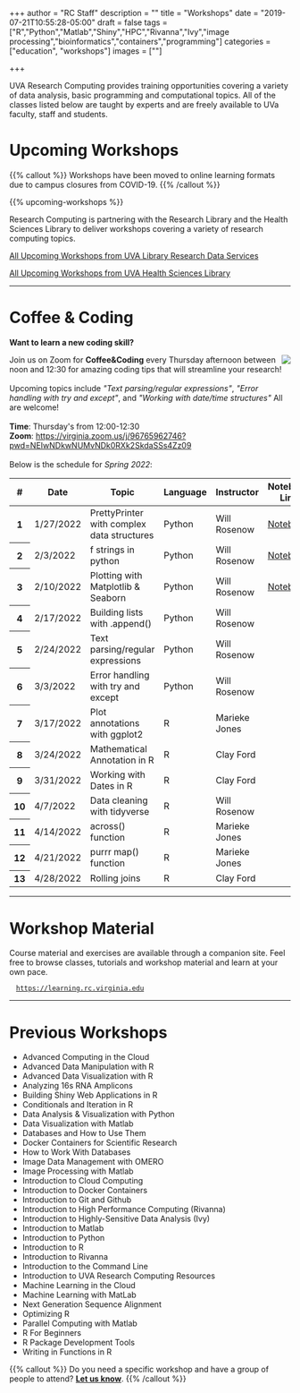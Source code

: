 +++
author = "RC Staff"
description = ""
title = "Workshops"
date = "2019-07-21T10:55:28-05:00"
draft = false
tags = ["R","Python","Matlab","Shiny","HPC","Rivanna","Ivy","image processing","bioinformatics","containers","programming"]
categories = ["education", "workshops"]
images = [""]

+++

<p class=lead>UVA Research Computing provides training opportunities covering a variety of data analysis, basic programming and computational topics. All of the classes listed below are taught by experts and are freely available to UVa faculty, staff and students.</p>


# Upcoming Workshops

{{% callout %}}
Workshops have been moved to online learning formats due to campus closures from COVID-19. 
{{% /callout %}}

{{% upcoming-workshops %}}

Research Computing is partnering with the Research Library and the Health Sciences Library to deliver workshops covering a variety of research computing topics.  

<a href="https://data.library.virginia.edu/training/" class="btn btn-warning" target="_new">All Upcoming Workshops from UVA Library Research Data Services</a>

<a href="https://cal.hsl.virginia.edu/calendar/data/?cid=-1&t=g&d=0000-00-00&cal=-1" class="btn btn-warning" target="_new">All Upcoming Workshops from UVA Health Sciences Library</a>

- - - 

# Coffee & Coding

**Want to learn a new coding skill?** 

<img src="/images/coffee_coding.png" style="float:right;" class="project-inset" />

Join us on Zoom for **Coffee&Coding** every Thursday afternoon between noon and 12:30 for amazing coding tips that will streamline your research! 
<br>
<br>
Upcoming topics include *"Text parsing/regular expressions"*, *"Error handling with try and except"*, and *"Working with date/time structures"* All are welcome!
<br>
<br>
**Time**: Thursday's from 12:00-12:30
<br>
**Zoom**: https://virginia.zoom.us/j/96765962746?pwd=NEIwNDkwNUMvNDk0RXk2SkdaSSs4Zz09
<br>
<br>
Below is the schedule for *Spring 2022*:

<table class="table">
  <thead>
    <tr>
      <th scope="col">#</th>
      <th scope="col">Date</th>
      <th scope="col">Topic</th>
      <th scope="col">Language</th>
      <th scope="col">Instructor</th>
      <th scope="col">Notebook Link</th>
    </tr>
  </thead>
  <tbody>
    <tr>
      <th scope="row">1</th>
      <td>1/27/2022</td>
      <td>PrettyPrinter with complex data structures</td>
      <td>Python</td>
      <td>Will Rosenow</td>
      <td><a href="https://colab.research.google.com/drive/1OQbkTtpLvynr_tkwI7TbGJqfgSIw3a5H?usp=sharing">Notebook</a></td>
    </tr>
    <tr>
      <th scope="row">2</th>
      <td>2/3/2022</td>
      <td>f strings in python</td>
      <td>Python</td>
      <td>Will Rosenow</td>
      <td><a href="https://colab.research.google.com/drive/1-2nNwB_1BxBdY48xej0bURPkpVNWv-R1?usp=sharing">Notebook</a></td>
    </tr>
    <tr>
      <th scope="row">3</th>
      <td>2/10/2022</td>
      <td>Plotting with Matplotlib & Seaborn</td>
      <td>Python</td>
      <td>Will Rosenow</td>
      <td><a href="https://colab.research.google.com/drive/1WTKceHQPwD9CE7yx6_ZwZgU6aaVkvjZF?usp=sharing">Notebook</a></td>
    </tr>
    <tr>
      <th scope="row">4</th>
      <td>2/17/2022</td>
      <td>Building lists with .append()</td>
      <td>Python</td>
      <td>Will Rosenow</td>
    </tr>
    <tr>
      <th scope="row">5</th>
      <td>2/24/2022</td>
      <td>Text parsing/regular expressions</td>
      <td>Python</td>
      <td>Will Rosenow</td>
    </tr>
    <tr>
      <th scope="row">6</th>
      <td>3/3/2022</td>
      <td>Error handling with try and except</td>
      <td>Python</td>
      <td>Will Rosenow</td>
    </tr>
    <tr>
      <th scope="row">7</th>
      <td>3/17/2022</td>
      <td>Plot annotations with ggplot2</td>
      <td>R</td>
      <td>Marieke Jones</td>
    </tr>
    <tr>
      <th scope="row">8</th>
      <td>3/24/2022</td>
      <td>Mathematical Annotation in R</td>
      <td>R</td>
      <td>Clay Ford</td>
    </tr>
    <tr>
      <th scope="row">9</th>
      <td>3/31/2022</td>
      <td>Working with Dates in R</td>
      <td>R</td>
      <td>Clay Ford</td>
    </tr>
    <tr>
      <th scope="row">10</th>
      <td>4/7/2022</td>
      <td>Data cleaning with tidyverse</td>
      <td>R</td>
      <td>Will Rosenow</td>
    </tr>
    <tr>
      <th scope="row">11</th>
      <td>4/14/2022</td>
      <td>across() function</td>
      <td>R</td>
      <td>Marieke Jones</td>
    </tr>
    <tr>
      <th scope="row">12</th>
      <td>4/21/2022</td>
      <td>purrr map() function</td>
      <td>R</td>
      <td>Marieke Jones</td>
    </tr>
    <tr>
      <th scope="row">13</th>
      <td>4/28/2022</td>
      <td>Rolling joins</td>
      <td>R</td>
      <td>Clay Ford</td>
    </tr>
  </tbody>
</table>

- - -

# Workshop Material
Course material and exercises are available through a companion site. Feel free to browse classes, tutorials and workshop material and learn at your own pace.
  <div style="margin:12px;"><code><a href="https://learning.rc.virginia.edu" target="_new">https://learning.rc.virginia.edu</a></code></div>

- - -

# Previous Workshops

- Advanced Computing in the Cloud
- Advanced Data Manipulation with R
- Advanced Data Visualization with R
- Analyzing 16s RNA Amplicons
- Building Shiny Web Applications in R
- Conditionals and Iteration in R
- Data Analysis & Visualization with Python
- Data Visualization with Matlab
- Databases and How to Use Them
- Docker Containers for Scientific Research
- How to Work With Databases
- Image Data Management with OMERO
- Image Processing with Matlab
- Introduction to Cloud Computing
- Introduction to Docker Containers
- Introduction to Git and Github
- Introduction to High Performance Computing (Rivanna)
- Introduction to Highly-Sensitive Data Analysis (Ivy)
- Introduction to Matlab
- Introduction to Python
- Introduction to R
- Introduction to Rivanna
- Introduction to the Command Line
- Introduction to UVA Research Computing Resources
- Machine Learning in the Cloud
- Machine Learning with MatLab
- Next Generation Sequence Alignment
- Optimizing R
- Parallel Computing with Matlab
- R For Beginners
- R Package Development Tools
- Writing in Functions in R

{{% callout %}}
Do you need a specific workshop and have a group of people to attend? <a href="//uvarc.io/support" style="font-weight:bold;">Let us know</a>.
{{% /callout %}}
